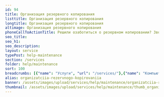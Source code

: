 ```yaml
---
id: 94
title: Организация резервного копирования
listtitle: Организация резервного копирования
longtitle: Организация резервного копирования
altimage: Организация резервного копирования
phoneCallToActionTitle: Решили озаботиться о резервном копировании? Звоните!
seo_title: 
seo_h1: 
seo_description: 
layout: service
typePost: help-maintenance
section: /services
folder: help/maintenance
sort: 100
breadcrumbs: [{"name": "Услуги", "url": "/services/"},{"name": "Компьютерная помощь", "url": "/services/help/"},{"name": "Обслуживание", "url": "/services/help/maintenance/"}]
alias: organizatciia-rezervnogo-kopirovaniia
banner: /assets/images/upload/services/help/maintenance/organizatciia-rezervnogo-kopirovaniia.jpg
thumbnail: /assets/images/upload/services/help/maintenance/thumb_organizatciia-rezervnogo-kopirovaniia.jpg
---
```

